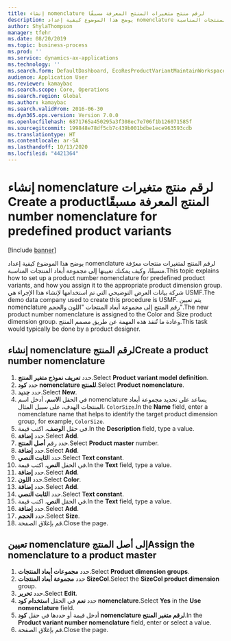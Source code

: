 ```yaml
---
title: إنشاء nomenclature لرقم منتج متغيرات المنتج المعرفة مسبقًا‬‏‫
description: يوضح هذا الموضوع كيفية إعداد nomenclature لرقم المنتج لمتغيرات منتجات معرّفة مسبقًا، وكيف يمكنك تعيينها إلى مجموعة أبعاد المنتجات المناسبة.
author: ShylaThompson
manager: tfehr
ms.date: 08/20/2019
ms.topic: business-process
ms.prod: ''
ms.service: dynamics-ax-applications
ms.technology: ''
ms.search.form: DefaultDashboard, EcoResProductVariantMaintainWorkspace, EcoResNomenclature, EcoResProductDimensionGroup
audience: Application User
ms.reviewer: kamaybac
ms.search.scope: Core, Operations
ms.search.region: Global
ms.author: kamaybac
ms.search.validFrom: 2016-06-30
ms.dyn365.ops.version: Version 7.0.0
ms.openlocfilehash: 6871765a450295a3f308ec7e706f1b126071585f
ms.sourcegitcommit: 199848e78df5cb7c439b001bdbe1ece963593cdb
ms.translationtype: HT
ms.contentlocale: ar-SA
ms.lasthandoff: 10/13/2020
ms.locfileid: "4421364"
---
```

# <a name="create-a-product-number-nomenclature-for-predefined-product-variants"></a><span data-ttu-id="56932-103">إنشاء nomenclature لرقم منتج متغيرات المنتج المعرفة مسبقًا‬‏‫</span><span class="sxs-lookup"><span data-stu-id="56932-103">Create a product number nomenclature for predefined product variants</span></span>

[!include [banner](../../includes/banner.md)]

<span data-ttu-id="56932-104">يوضح هذا الموضوع كيفية إعداد nomenclature لرقم المنتج لمتغيرات منتجات معرّفة مسبقًا، وكيف يمكنك تعيينها إلى مجموعة أبعاد المنتجات المناسبة.</span><span class="sxs-lookup"><span data-stu-id="56932-104">This topic explains how to set up a product number nomenclature for predefined product variants, and how you assign it to the appropriate product dimension group.</span></span> <span data-ttu-id="56932-105">شركة بيانات العرض التوضيحي التي تم استخدامها لإنشاء هذا الإجراء هي USMF.</span><span class="sxs-lookup"><span data-stu-id="56932-105">The demo data company used to create this procedure is USMF.</span></span> <span data-ttu-id="56932-106">يتم تعيين nomenclature رقم المنتج إلى مجموعة أبعاد المنتجات "اللون والحجم".</span><span class="sxs-lookup"><span data-stu-id="56932-106">The new product number nomenclature is assigned to the Color and Size product dimension group.</span></span> <span data-ttu-id="56932-107">وعادة ما تُنفذ هذه المهمة عن طريق مصمم المنتج.</span><span class="sxs-lookup"><span data-stu-id="56932-107">This task would typically be done by a product designer.</span></span>


## <a name="create-a-product-number-nomenclature"></a><span data-ttu-id="56932-108">إنشاء nomenclature لرقم المنتج</span><span class="sxs-lookup"><span data-stu-id="56932-108">Create a product number nomenclature</span></span>
1. <span data-ttu-id="56932-109">حدد **تعريف نموذج متغير المنتج**.</span><span class="sxs-lookup"><span data-stu-id="56932-109">Select **Product variant model definition**.</span></span>
2. <span data-ttu-id="56932-110">حدد **كود nomenclature للمنتج‬**.</span><span class="sxs-lookup"><span data-stu-id="56932-110">Select **Product nomenclature**.</span></span>
3. <span data-ttu-id="56932-111">حدد **جديد**.</span><span class="sxs-lookup"><span data-stu-id="56932-111">Select **New**.</span></span>
4. <span data-ttu-id="56932-112">في الحقل **الاسم**، أدخل اسم nomenclature يساعد على تحديد مجموعة أبعاد المنتجات الهدف، على سبيل المثال، `ColorSize`.</span><span class="sxs-lookup"><span data-stu-id="56932-112">In the **Name** field, enter a nomenclature name that helps to identify the target product dimension group, for example, `ColorSize`.</span></span>
5. <span data-ttu-id="56932-113">في حقل **الوصف**، اكتب قيمة.</span><span class="sxs-lookup"><span data-stu-id="56932-113">In the **Description** field, type a value.</span></span>
6. <span data-ttu-id="56932-114">حدد **إضافة**.</span><span class="sxs-lookup"><span data-stu-id="56932-114">Select **Add**.</span></span>
7. <span data-ttu-id="56932-115">حدد رقم **أصل المنتج**.</span><span class="sxs-lookup"><span data-stu-id="56932-115">Select **Product master** number.</span></span>
8. <span data-ttu-id="56932-116">حدد **إضافة**.</span><span class="sxs-lookup"><span data-stu-id="56932-116">Select **Add**.</span></span>
9. <span data-ttu-id="56932-117">حدد **الثابت النصي**.</span><span class="sxs-lookup"><span data-stu-id="56932-117">Select **Text constant**.</span></span>
10. <span data-ttu-id="56932-118">في الحقل **النص**، اكتب قيمة.</span><span class="sxs-lookup"><span data-stu-id="56932-118">In the **Text** field, type a value.</span></span>
11. <span data-ttu-id="56932-119">حدد **إضافة**.</span><span class="sxs-lookup"><span data-stu-id="56932-119">Select **Add**.</span></span>
12. <span data-ttu-id="56932-120">حدد **اللون**.</span><span class="sxs-lookup"><span data-stu-id="56932-120">Select **Color**.</span></span>
13. <span data-ttu-id="56932-121">حدد **إضافة**.</span><span class="sxs-lookup"><span data-stu-id="56932-121">Select **Add**.</span></span>
14. <span data-ttu-id="56932-122">حدد **الثابت النصي**.</span><span class="sxs-lookup"><span data-stu-id="56932-122">Select **Text constant**.</span></span>
15. <span data-ttu-id="56932-123">في الحقل **النص**، اكتب قيمة.</span><span class="sxs-lookup"><span data-stu-id="56932-123">In the **Text** field, type a value.</span></span>
16. <span data-ttu-id="56932-124">حدد **إضافة**.</span><span class="sxs-lookup"><span data-stu-id="56932-124">Select **Add**.</span></span>
17. <span data-ttu-id="56932-125">حدد **الحجم**.</span><span class="sxs-lookup"><span data-stu-id="56932-125">Select **Size**.</span></span>
18. <span data-ttu-id="56932-126">قم بإغلاق الصفحة.</span><span class="sxs-lookup"><span data-stu-id="56932-126">Close the page.</span></span>

## <a name="assign-the-nomenclature-to-a-product-master"></a><span data-ttu-id="56932-127">تعيين nomenclature إلى أصل المنتج</span><span class="sxs-lookup"><span data-stu-id="56932-127">Assign the nomenclature to a product master</span></span>
1. <span data-ttu-id="56932-128">حدد **مجموعات أبعاد المنتجات**.</span><span class="sxs-lookup"><span data-stu-id="56932-128">Select **Product dimension groups**.</span></span>
2. <span data-ttu-id="56932-129">حدد **مجموعة أبعاد المنتجات SizeCol**.</span><span class="sxs-lookup"><span data-stu-id="56932-129">Select the **SizeCol product dimension** group.</span></span>
3. <span data-ttu-id="56932-130">حدد **تحرير**.</span><span class="sxs-lookup"><span data-stu-id="56932-130">Select **Edit**.</span></span>
4. <span data-ttu-id="56932-131">حدد **نعم** في الحقل **استخدام كود nomenclature**.</span><span class="sxs-lookup"><span data-stu-id="56932-131">Select **Yes** in the **Use nomenclature** field.</span></span>
5. <span data-ttu-id="56932-132">أدخل قيمة أو حددها في حقل **كود nomenclature لرقم متغير المنتج‬**.</span><span class="sxs-lookup"><span data-stu-id="56932-132">In the **Product variant number nomenclature** field, enter or select a value.</span></span>
6. <span data-ttu-id="56932-133">قم بإغلاق الصفحة.</span><span class="sxs-lookup"><span data-stu-id="56932-133">Close the page.</span></span>


